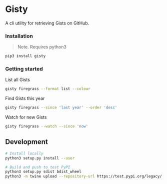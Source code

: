 # Gisty

A cli utility for retrieving Gists on GitHub.

### Installation

> Note. Requires python3

```bash
pip3 install gisty
```

### Getting started

List all Gists

```bash
gisty firegrass --format list --colour
```

Find Gists this year

```bash
gisty firegrass --since 'last year' --order 'desc'
```

Watch for new Gists

```bash
gisty firegrass --watch --since 'now'
```

## Development

```bash
# Install locally
python3 setup.py install --user

# Build and push to test PyPI
python3 setup.py sdist bdist_wheel
python3 -m twine upload --repository-url https://test.pypi.org/legacy/ dist/*
```

